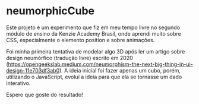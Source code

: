 # neumorphicCube

Este projeto é um experimento que fiz em meu tempo livre no segundo módulo de ensino da Kenzie Academy Brasil, onde aprendi muito sobre CSS,
especialmente o elemento position e sobre animações.

Foi minha primeira tentativa de modelar algo 3D após ler um artigo sobre design neumórfico (tradução livre) escrito em 2020 (https://opengeekslab.medium.com/neumorphism-the-next-big-thing-in-ui-design-11e703df3ab0). A ideia inicial foi fazer apenas um cubo, porém, utilizando o JavaScript, evoluí a ideia para que ela se tornasse um dado interativo.

Espero que goste do resultado!